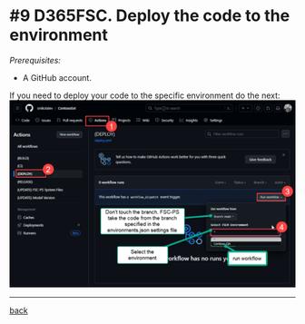 # #9 D365FSC. Deploy the code to the environment
*Prerequisites:* 
- A GitHub account.

If you need to deploy your code to the specific environment do the next:
![Deploy](/Scenarios/images/9a.png)

---
[back](/README.md)